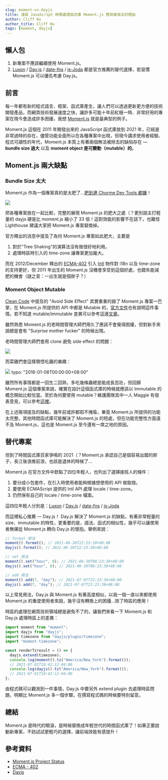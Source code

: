 ```yaml
---
slug: moment-vs-dayjs
title: 淺談 JavaScript 時間處理函式庫 Moment.js 應該被淘汰的理由
author: Cliff Hu
author_title: Cliff Hu
tags: [moment, dayjs]
---
```


## 懶人包

1. 新專案不應該繼續使用 Moment.js。
2. [Luxon](https://moment.github.io/luxon/docs/manual/moment.html) / [Day.js](https://day.js.org/) / [date-fns](https://date-fns.org/) / [js-Joda](https://js-joda.github.io/js-joda/) 都是官方推薦的替代選擇，若習慣 Moment.js 可以優先考慮 Day.js。

<!-- truncate -->

## 前言

每一年都有新的程式語言、框架、函式庫產生，讓人們可以透過更新更方便的技術開發產品，而網頁技術發展速度之快，讓許多可能十年前紅極一時、非常好用的專案在現今會造成許多困擾，我想 [Moment.js](https://momentjs.com/) 就是最典型的例子。

Moment.js 這個在 2011 年開發出來的 JavaScript 函式庫放到 2021 年，已經是非常過時的存在，儘管功能全面所以在各種專案中出現，但現今講求使用者經驗、程式可讀性的年代，Moment.js 本質上有著兩個無法被除去的缺陷存在 — **bundle size 過大** 以及 **moment object 是可變動（mutable）的**。

## Moment.js 兩大缺點

### Bundle Size 太大

Moment.js 作為一個專案真的是太肥了...[肥到連 Chorme Dev Tools 都嫌](https://twitter.com/addyosmani/status/1304676118822174721)！

![](/img/blog/moment-vs-dayjs-0.png)

把各種專案放在一起比較，完整的展現 Moment.js 的肥大之處（？更別說主打輕量的 dayjs 硬是比 moment.js 縮小了 33 倍！這對效能的影響不在話下，也難怪 Lighthouse 建議大家把 Moment.js 專案替換掉。

官方釋出的消息中提及了為何 Moment.js 專案如此肥大，主要是

1. 對於"Tree Shaking"的演算法沒有做很好地利用。
2. 處理時區時引入的 time-zone 讓專案更加龐大。

而在 2012/December 釋出的 [ECMA-402](https://402.ecma-international.org/1.0/#sec-8) 引入 [Intl](https://developer.mozilla.org/zh-CN/docs/Web/JavaScript/Reference/Global_Objects/Intl) 物件對 i18n 以及 time-zone 的支持更好，但 2011 年出生的 Moment.js 沒機會享受到這個好處，也錯失能減肥的機會（謎之音：一出生就是個胖子？）

### Moment Object Mutable

[Clean Code](https://github.com/ryanmcdermott/clean-code-javascript) 中提及的 "Avoid Side Effect" 其實重重的搧了 Moment.js 專案一巴掌，在 Moment.js 所提供的 API 中都是 Mutable 的，[官方文件](https://momentjs.com/guides/#/lib-concepts/mutability/)也有說明這件事情。若不知道 mutable/immutable 差異可以參考這邊[文章](https://www.codementor.io/@manik488/mutability-vs-immutability-in-javascript-1g9hwoeddd)。

雖然熟悉 Moment.js 的老時間管理大師們用久了應該不會覺得困擾，但對新手來說總是會有 "Surprise mother fucker" 的時候出現。

老時間管理大師們會用 clone 避免 side effect 的問題：

![](/img/blog/moment-vs-dayjs-1.png)

而菜雞們會這樣領悟吃蟲的樂趣：

![](/img/blog/moment-vs-dayjs-2.png)
typo: "2016-01-08T00:00:00+08:00"

雖然所有事情都是一回生二回熟，多吃幾條蟲總是能成長茁壯，但回歸 Moment.js 這個專案來說，確實在設計這個函式庫的時候就應該以 Immutable 的概念開始比較恰當。至於為何要使用 mutable？維護團隊其中一人 Maggie 有發表意見，可以參考[這裡](https://maggiepint.com/2016/06/24/why-moment-js-isnt-immutable-yet/)。

在上述兩項提及的缺點，幾年前或許都瑕不掩瑜，畢竟 Moment.js 所提供的功能太完整。其他時間函式庫可能解決了 Moment.js 的短處，但在功能完整性方面遠不及 Moment.js，這也是 Moment.js 至今還有一席之地的原因。

## 替代專案

但到了時間函式庫百家爭鳴的 2021（？Moment.js 承認自己是個容易出錯的胖子，長江後浪推前浪，也該是退休的時候了...

Moment.js 在官方文件中欽點了四位年輕人，也列出了選擇接班人的條件：

1. 要分成小包套件，在引入時使用者能夠根據想使用的 API 做取捨。
2. 要使用 ECMAScript 提供的 Intl API 處理 locale / time-zone。
3. 仍然保有自己的 locale / time-zone 檔案。

這四位年輕人分別是：[Luxon](https://moment.github.io/luxon/docs/manual/moment.html) / [Day.js](https://day.js.org/) / [date-fns](https://date-fns.org/) / [js-Joda](https://js-joda.github.io/js-joda/)

而這裡私心推薦 — Day.js！
Day.js 解決了 Moment.js 的缺點，有著非常輕量的 size、immutable 的特性，更重要的是，語法、函式的相似性，幾乎可以讓使用者無痛從 Moment.js 轉向 Day.js 的懷抱。舉例來說：

```jsx
// format 用法
moment().format(); // 2021-06-30T22:23:30+08:00
dayjs().format(); // 2021-06-30T22:23:30+08:00

// set 用法
moment().set("hour", 8); // 2021-06-30T08:23:30+08:00
dayjs().set("hour", 8); // 2021-06-30T08:23:30+08:00

// add 用法
moment().add(7, "day"); // 2021-07-07T22:23:30+08:00
dayjs().add(7, "day"); // 2021-07-07T22:23:30+08:00
```

以上常見用法，Day.js 與 Moment.js 有著高度相似，以我一個一直以來都使用 Moment.js 的重度使用者來說，幾乎沒有轉換上的困擾...除了時區的應用！

時區的處理在網頁技術領域總是避免不了的，讓我們來看一下 Moment.js 和 Day.js 處理時區上的差異：

```jsx
import moment from "moment";
import dayjs from "dayjs";
import timezone from "dayjs/plugin/timezone";
import "moment-timezone";

const renderTzresult = () => {
  dayjs.extend(timezone);
  console.log(moment().tz("America/New_York").format());
  // 2021-07-01T10:42:12-04:00
  console.log(dayjs().tz("America/New_York").format());
  // 2021-07-01T10:42:12-04:00
};
```

由程式碼可以觀測到一件事情，Day.js 中要另外 extend plugin 去處理時區問題，明顯比 Moment.js 多一個步驟，在撰寫程式碼的時候要特別留意。

## 總結

Moment.js 是時代的眼淚，是時候替換成年輕世代的時間函式庫了！如果正要啟動新專案，不妨試試更輕巧的選擇，讓前端效能有感提升！

## 參考資料

- [Moment.js Project Status](https://momentjs.com/docs/#/-project-status/)
- [ECMA - 402](https://402.ecma-international.org/1.0/#sec-8)
- [Dayjs](https://day.js.org/)
